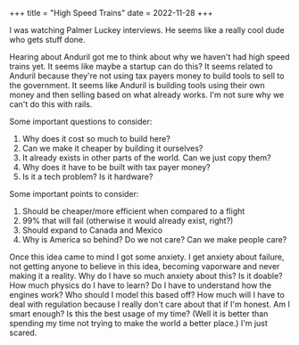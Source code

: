 +++
title = "High Speed Trains"
date = 2022-11-28
+++

I was watching Palmer Luckey interviews. He seems like a really cool dude who gets stuff done.

Hearing about Anduril got me to think about why we haven't had high speed trains yet. It seems like maybe a startup can do this? It seems related to Anduril because they're not using tax payers money to build tools to sell to the government. It seems like Anduril is building tools using their own money and then selling based on what already works. I'm not sure why we can't do this with rails.

Some important questions to consider:
1. Why does it cost so much to build here?
2. Can we make it cheaper by building it ourselves?
3. It already exists in other parts of the world. Can we just copy them?
4. Why does it have to be built with tax payer money?
5. Is it a tech problem? Is it hardware?

Some important points to consider:
1. Should be cheaper/more efficient when compared to a flight
2. 99% that will fail (otherwise it would already exist, right?)
3. Should expand to Canada and Mexico
4. Why is America so behind? Do we not care? Can we make people care?

Once this idea came to mind I got some anxiety. I get anxiety about failure, not getting anyone to believe in this idea, becoming vaporware and never making it a reality. Why do I have so much anxiety about this? Is it doable? How much physics do I have to learn? Do I have to understand how the engines work? Who should I model this based off? How much will I have to deal with regulation because I really don't care about that if I'm honest. Am I smart enough? Is this the best usage of my time? (Well it is better than spending my time not trying to make the world a better place.) I'm just scared. 
